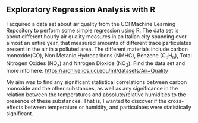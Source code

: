 ## Exploratory Regression Analysis with R
I acquired a data set about air quality from the UCI Machine Learning Repository to perform some simple regression using R. The data set is about different hourly air quality measures in an Italian city spanning over almost an entire year, that measured amounts of different trace particulates present in the air in a polluted area. The different materials include carbon monoxide(CO), Non Metanic Hydrocarbons (NMHC), Benzene (C<sub>6</sub>H<sub>6</sub>), Total Nitrogen Oxides (NO<sub>x</sub>) and Nitrogen Dioxide (NO<sub>2</sub>). Find the data set and more info here: https://archive.ics.uci.edu/ml/datasets/Air+Quality

My aim was to find any significant statistical correlations between carbon monoxide and the other substances, as well as any significance in the relation between the temperatures and absolute/relative humidities to the presence of these substances. That is, I wanted to discover if the cross-effects between temperature or humidity, and particulates were statistically significant. 
